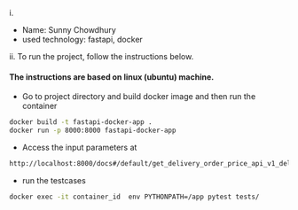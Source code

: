 
i.

- Name: Sunny Chowdhury
- used technology: fastapi, docker

ii. To run the project, follow the instructions below.

#### The instructions are based on linux (ubuntu) machine.

- Go to project directory and build docker image and then run the container

```sh
docker build -t fastapi-docker-app .
docker run -p 8000:8000 fastapi-docker-app

```

- Access the input parameters at

```sh
http://localhost:8000/docs#/default/get_delivery_order_price_api_v1_delivery_order_price_get
```

- run the testcases

```sh
docker exec -it container_id  env PYTHONPATH=/app pytest tests/
```
